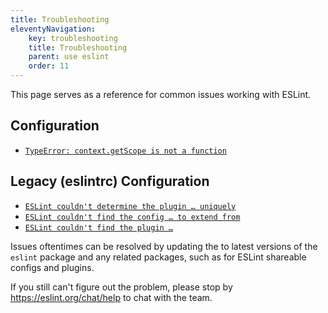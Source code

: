 ```yaml
---
title: Troubleshooting
eleventyNavigation:
    key: troubleshooting
    title: Troubleshooting
    parent: use eslint
    order: 11
---
```


This page serves as a reference for common issues working with ESLint.

## Configuration

-   [`TypeError: context.getScope is not a function`](./v9-rule-api-changes)

## Legacy (eslintrc) Configuration

-   [`ESLint couldn't determine the plugin … uniquely`](./couldnt-determine-the-plugin-uniquely)
-   [`ESLint couldn't find the config … to extend from`](./couldnt-find-the-config)
-   [`ESLint couldn't find the plugin …`](./couldnt-find-the-plugin)

Issues oftentimes can be resolved by updating the to latest versions of the `eslint` package and any related packages, such as for ESLint shareable configs and plugins.

If you still can't figure out the problem, please stop by <https://eslint.org/chat/help> to chat with the team.
